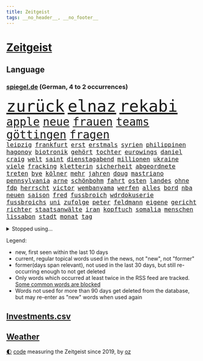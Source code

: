 ```yaml
---
title: Zeitgeist
tags: __no_header__, __no_footer__
---
```


# [Zeitgeist](https://oliz.io/zeitgeist/)

## Language

<h3><a href="https://www.spiegel.de" target="_blank">spiegel.de</a> (German, 4 to 2 occurrences)</h3>
<p style="font-family:monospace">
<span style="font-size:32pt"><a href="news_links.html#zurück" class="current">zurück</a></span>
<span style="font-size:32pt"><a href="news_links.html#elnaz" class="new">elnaz</a></span>
<span style="font-size:32pt"><a href="news_links.html#rekabi" class="new">rekabi</a></span>
<br>
<span style="font-size:22pt"><a href="news_links.html#apple" class="current">apple</a></span>
<span style="font-size:22pt"><a href="news_links.html#neue" class="current">neue</a></span>
<span style="font-size:22pt"><a href="news_links.html#frauen" class="current">frauen</a></span>
<span style="font-size:22pt"><a href="news_links.html#teams" class="current">teams</a></span>
<span style="font-size:22pt"><a href="news_links.html#göttingen" class="new">göttingen</a></span>
<span style="font-size:22pt"><a href="news_links.html#fragen" class="current">fragen</a></span>
<br>
<span style="font-size:12pt"><a href="news_links.html#leipzig" class="current">leipzig</a></span>
<span style="font-size:12pt"><a href="news_links.html#frankfurt" class="current">frankfurt</a></span>
<span style="font-size:12pt"><a href="news_links.html#erst" class="current">erst</a></span>
<span style="font-size:12pt"><a href="news_links.html#erstmals" class="current">erstmals</a></span>
<span style="font-size:12pt"><a href="news_links.html#syrien" class="current">syrien</a></span>
<span style="font-size:12pt"><a href="news_links.html#philippinen" class="current">philippinen</a></span>
<span style="font-size:12pt"><a href="news_links.html#hagonoy" class="new">hagonoy</a></span>
<span style="font-size:12pt"><a href="news_links.html#biotronik" class="new">biotronik</a></span>
<span style="font-size:12pt"><a href="news_links.html#gehört" class="current">gehört</a></span>
<span style="font-size:12pt"><a href="news_links.html#tochter" class="current">tochter</a></span>
<span style="font-size:12pt"><a href="news_links.html#eurowings" class="current">eurowings</a></span>
<span style="font-size:12pt"><a href="news_links.html#daniel" class="current">daniel</a></span>
<span style="font-size:12pt"><a href="news_links.html#craig" class="new">craig</a></span>
<span style="font-size:12pt"><a href="news_links.html#welt" class="current">welt</a></span>
<span style="font-size:12pt"><a href="news_links.html#saint" class="new">saint</a></span>
<span style="font-size:12pt"><a href="news_links.html#dienstagabend" class="current">dienstagabend</a></span>
<span style="font-size:12pt"><a href="news_links.html#millionen" class="current">millionen</a></span>
<span style="font-size:12pt"><a href="news_links.html#ukraine" class="current">ukraine</a></span>
<span style="font-size:12pt"><a href="news_links.html#viele" class="current">viele</a></span>
<span style="font-size:12pt"><a href="news_links.html#fracking" class="current">fracking</a></span>
<span style="font-size:12pt"><a href="news_links.html#kletterin" class="new">kletterin</a></span>
<span style="font-size:12pt"><a href="news_links.html#sicherheit" class="current">sicherheit</a></span>
<span style="font-size:12pt"><a href="news_links.html#abgeordnete" class="current">abgeordnete</a></span>
<span style="font-size:12pt"><a href="news_links.html#treten" class="current">treten</a></span>
<span style="font-size:12pt"><a href="news_links.html#bye" class="new">bye</a></span>
<span style="font-size:12pt"><a href="news_links.html#kölner" class="current">kölner</a></span>
<span style="font-size:12pt"><a href="news_links.html#mehr" class="current">mehr</a></span>
<span style="font-size:12pt"><a href="news_links.html#jahren" class="current">jahren</a></span>
<span style="font-size:12pt"><a href="news_links.html#doug" class="new">doug</a></span>
<span style="font-size:12pt"><a href="news_links.html#mastriano" class="new">mastriano</a></span>
<span style="font-size:12pt"><a href="news_links.html#pennsylvania" class="current">pennsylvania</a></span>
<span style="font-size:12pt"><a href="news_links.html#arne" class="new">arne</a></span>
<span style="font-size:12pt"><a href="news_links.html#schönbohm" class="new">schönbohm</a></span>
<span style="font-size:12pt"><a href="news_links.html#fahrt" class="current">fahrt</a></span>
<span style="font-size:12pt"><a href="news_links.html#osten" class="current">osten</a></span>
<span style="font-size:12pt"><a href="news_links.html#landes" class="current">landes</a></span>
<span style="font-size:12pt"><a href="news_links.html#ohne" class="current">ohne</a></span>
<span style="font-size:12pt"><a href="news_links.html#fdp" class="current">fdp</a></span>
<span style="font-size:12pt"><a href="news_links.html#herrscht" class="current">herrscht</a></span>
<span style="font-size:12pt"><a href="news_links.html#victor" class="new">victor</a></span>
<span style="font-size:12pt"><a href="news_links.html#wembanyama" class="new">wembanyama</a></span>
<span style="font-size:12pt"><a href="news_links.html#werfen" class="current">werfen</a></span>
<span style="font-size:12pt"><a href="news_links.html#alles" class="current">alles</a></span>
<span style="font-size:12pt"><a href="news_links.html#bord" class="current">bord</a></span>
<span style="font-size:12pt"><a href="news_links.html#nba" class="current">nba</a></span>
<span style="font-size:12pt"><a href="news_links.html#neuen" class="current">neuen</a></span>
<span style="font-size:12pt"><a href="news_links.html#saison" class="current">saison</a></span>
<span style="font-size:12pt"><a href="news_links.html#fred" class="new">fred</a></span>
<span style="font-size:12pt"><a href="news_links.html#fussbroich" class="new">fussbroich</a></span>
<span style="font-size:12pt"><a href="news_links.html#wdrdokuserie" class="new">wdrdokuserie</a></span>
<span style="font-size:12pt"><a href="news_links.html#fussbroichs" class="new">fussbroichs</a></span>
<span style="font-size:12pt"><a href="news_links.html#uni" class="current">uni</a></span>
<span style="font-size:12pt"><a href="news_links.html#zufolge" class="current">zufolge</a></span>
<span style="font-size:12pt"><a href="news_links.html#peter" class="current">peter</a></span>
<span style="font-size:12pt"><a href="news_links.html#feldmann" class="current">feldmann</a></span>
<span style="font-size:12pt"><a href="news_links.html#eigene" class="current">eigene</a></span>
<span style="font-size:12pt"><a href="news_links.html#gericht" class="current">gericht</a></span>
<span style="font-size:12pt"><a href="news_links.html#richter" class="current">richter</a></span>
<span style="font-size:12pt"><a href="news_links.html#staatsanwälte" class="current">staatsanwälte</a></span>
<span style="font-size:12pt"><a href="news_links.html#iran" class="current">iran</a></span>
<span style="font-size:12pt"><a href="news_links.html#kopftuch" class="current">kopftuch</a></span>
<span style="font-size:12pt"><a href="news_links.html#somalia" class="current">somalia</a></span>
<span style="font-size:12pt"><a href="news_links.html#menschen" class="current">menschen</a></span>
<span style="font-size:12pt"><a href="news_links.html#lissabon" class="current">lissabon</a></span>
<span style="font-size:12pt"><a href="news_links.html#stadt" class="current">stadt</a></span>
<span style="font-size:12pt"><a href="news_links.html#monat" class="current">monat</a></span>
<span style="font-size:12pt"><a href="news_links.html#tag" class="current">tag</a></span>
</p>
<details>
<summary>Stopped using...</summary>
<p class="former" style="font-size:12pt">
bildern(727) enorm(727) flugzeuge(726) konzerne(726) mainz(726) ans(725) asche(725) botschaft(725) gleichzeitig(725) insgesamt(725) internationaler(725) investoren(725) show(725) 5(724) abends(724) maß(724) reichen(724) anne(723) aufgeben(723) bekanntesten(723) eingereicht(723) evakuiert(723) freien(723) wechseln(723) wünschen(723) zuversicht(723) amsterdam(722) berichte(722) siegt(722) vorstand(722) altes(721) angeblichen(721) arbeitgeber(721) coronamaßnahmen(721) elektroauto(721) entwicklungen(721) magdeburg(721) mannes(721) meldete(721) rote(721) schwangere(721) senken(721) verpassen(721) waffe(721) wirkte(721) 130(720) angekommen(720) beschimpft(720) dringend(720) gemeinden(720) leon(720) löhne(720) premiere(720) ton(720) unabhängigkeit(720) unerwartet(720) verzweifelt(720) aufgrund(719) betroffenen(719) forderungen(719) lohnt(719) mathias(719) nawalny(719) rief(719) sogenannte(719) stärken(719) unterschiede(719) untersuchungen(719) verbieten(719) zusammenarbeit(719) drosten(718) entdeckten(718) gesundheitlichen(718) nutzte(718) rassistische(718) rettet(718) you(718) day(717) flammen(717) klimawandels(717) krank(717) nominiert(717) quarantäne(717) sprecher(717) stoppte(717) taten(717) 10000(716) 1945(716) anschließend(716) hunde(716) klagt(716) kontrollieren(716) minderjährige(716) passen(716) positive(716) rainer(716) verfassungsschutz(716) anwälte(715) gewinner(715) historischen(715) homeoffice(715) landkreis(715) trainiert(715) verbot(715) wochenlang(715) kostet(714) meister(714) miteinander(714) stoßen(714) zverev(714) angesteckt(713) ausbau(713) bad(713) härter(713) kryptowährung(713) schulze(713) verlauf(713) weite(713) tennis(712) atem(711) erbe(711) heil(711) historische(711) karte(711) schnitt(711) sichergestellt(711) ärgert(711) bestimmten(710) demokratische(710) norbert(710) veröffentlichte(710) 96(709) freilassung(709) genehmigung(709) torhüter(709) bestätigen(708) lernt(708) spaß(708) endete(707) erfunden(706) italienischen(705) kindes(705) betont(704) brite(704) demokratischen(704) psychische(704) signalisiert(704) auflagen(703) enge(703) februar(703) zogen(703) änderungen(703) erfolgreichsten(702) juristisch(702) ringen(702) präsidentin(701) republik(701) kabul(700) presse(700) nachgewiesen(699) schrecken(699) duisburg(698) kate(697) reduzieren(697) top(697) großem(696) halbe(696) außerhalb(695) hand(695) erstochen(694) politikerin(694) saintgermain(694) rang(693) syrer(693) teilnahme(693) erschießt(692) startete(692) tisch(691) mitarbeiterin(689) stress(688) telefonat(688) wirbel(687) jurist(686) schlugen(686) niedrig(685) klasse(684) zeigten(684) künstliche(683) akten(682) wiedergewählt(682) praxis(680) erfolgreichen(679) grünenchefin(679) athletinnen(678) olympia(677) gerieten(675) annäherung(674) tuchel(672) wasserstoff(668) ungewöhnlichen(666) drohne(664) teuren(664) gewusst(659) betrunkener(658) last(658) zusätzliche(656) ärmelkanal(656) einfache(652) jessica(652) liter(648) berühmtesten(646) schutzsuchende(645) dankt(638) umbau(626) sondersitzung(600) nationalpark(598) neonazis(594) fluggesellschaft(582) unzureichend(579) todesursache(573) notstand(572) ausländischen(566) strebt(565) reue(556) zusammengebrochen(556) untermauert(551) erteilte(550) abgestürzt(546) fonds(541) gebeten(539) enthalten(528) gewalttat(527) statistik(523) komme(519) reichtum(519) holz(511) waldbrände(499) ungeimpfte(491) eingeladen(487) gesichtet(484) ausbildung(473) berge(470) fotografen(469) ministerin(463) morgens(463) mythos(460) lebensmitteln(459) liebt(459) kümmern(456) unseres(456) partnerschaft(451) britisches(450) kalte(450) schrumpft(450) britney(448) spears(448) rechtens(444) beides(441) erhebung(441) sätze(441) mächtigen(440) wandte(440) venedig(439) vorliegen(433) wellen(426) gremium(425) inszenieren(423) vertretung(423) dankte(421) erfolglos(421) halfen(416) umkämpften(416) fraktion(415) nicole(413) jahrzehnt(410) jenseits(410) expertin(409) löschen(409) erhofft(406) funktionen(406) plante(400) zurückziehen(400) übertragen(399) moderner(398) gewohnt(397) geleistet(393) inneren(393) agiert(392) world(392) 115(385) momente(385) gewandt(384) telefoniert(379) angeschlossen(378) ostdeutschen(376) arten(374) infektionsschutzgesetz(374) boss(370) söders(367) worum(367) zürich(364) basketballstar(358) siebten(356) gefeuert(355) getötete(353) mehrfamilienhaus(352) leise(350) unterhaus(350) kongo(348) eingefroren(346) shanghai(346) stern(344) bewerten(343) magazin(343) zeitpunkt(343) benutzt(339) rhein(339) geheimdienste(334) feiertag(332) beschlagnahmte(331) hafenstadt(330) zufällig(326) lockt(324) matteo(321) westlicher(321) netflixserie(320) stürzten(316) gestiegene(315) laura(313) bescheid(312) dutzenden(312) fassen(307) svenja(304) decken(303) explodieren(301) getreide(300) griffen(300) formel1saison(299) mache(299) stephen(299) einfacher(298) behält(297) ministerinnen(296) mitleid(294) zufall(294) sportliche(293) unterzeichnen(292) arbeitsminister(290) bestrafen(289) omikronvariante(289) möchten(288) riskiert(288) zustimmung(286) küche(282) ersatz(279) bemerkenswerte(278) betrachtet(278) transport(277) wahnsinn(277) landwirtschaftsminister(276) cool(273) langjährigen(271) ricarda(271) drohte(269) kitas(269) erkrankungen(268) getreten(268) vorzubereiten(268) normalen(267) pelé(267) kriterien(266) passierte(264) ausgeschieden(263) langzeitfolgen(263) abhalten(261) wandern(260) widersprechen(260) spektakel(259) frauenquote(258) erzbistum(257) erweitern(256) grünem(254) teppich(254) überwachung(254) bridge(251) einfachen(250) handwerk(250) wiederum(248) aldi(247) trikot(247) filmemacher(245) pekings(245) grandslamturnier(243) 49(242) knappes(241) säugling(241) unweit(238) bewahren(237) 1972(236) sofortige(236) fisch(235) m(233) reichweite(233) beckham(232) rüstungskonzern(232) n(231) überraschungen(231) eubehörde(228) iga(228) schlägen(228) świątek(228) versagen(226) 17jährige(225) nizza(224) sitz(222) air(220) verhilft(220) klug(219) gitter(218) jennifer(218) profite(218) soziologin(218) eukommissionspräsidentin(217) initiative(217) torwart(215) arbeitszeit(211) kelly(211) sicherheitsinteressen(207) ukrainisches(207) lebe(206) container(205) geforderten(204) heben(204) instrumentalisiert(204) applaus(203) bevorstehende(203) hinterbliebenen(201) anpassung(199) brandenburger(199) niedergestochen(199) jahreszeit(198) starkregen(198) ukrainekrieges(198) beschuldigten(197) typ(197) models(196) zutiefst(195) invasoren(193) bombardierung(192) wesel(192) beispiele(189) prinzip(187) rahmen(186) slowenien(186) trinkwasser(185) austricksen(184) begrenzt(183) aufkommt(181) bezeichnen(180) ergab(180) schweres(180) aufgeführt(179) erfordert(179) influencer(179) kriegsführung(179) abgrund(178) erhalt(178) zwangsarbeit(178) basketballer(176) bundeswirtschaftsminister(176) ferraripilot(176) poleposition(176) wall(176) finanzchef(174) rhetorik(174) tankrabatts(174) beigelegt(173) erneuter(173) brille(172) günstigsten(170) markiert(170) täters(170) energiekonzerne(169) gerichtssaal(169) zurückgedrängt(168) bußgeld(167) minen(166) mordprozess(166) aufgefallen(165) zuschüsse(165) arbeitslosigkeit(163) galaxie(162) gärtner(162) lernrückstände(161) missglückter(161) besuchte(160) großmutter(160) milliardenhöhe(160) indische(159) jahrhundertflut(159) punks(159) iaea(158) windparks(157) umstände(155) empfinden(154) zollen(154) geladenen(151) mischung(151) taugt(151) übergriffen(151) zentrale(150) 84(149) franken(149) tennisprofis(149) vorstellt(149) verbliebenen(148) dahin(147) hindernisse(147) schau(147) formal(146) zusammenkunft(145) ifoinstituts(144) positionieren(144) 58jährigen(140) trennten(140) volksfest(140) demselben(139) nacheinander(139) bedingung(138) bett(138) dinner(138) prüfer(138) wirkungslos(138) anhören(137) megan(137) rügen(137) öllieferungen(137) 73jährige(136) involviert(136) privathaushalten(136) sylt(136) existenziellen(135) jeanluc(135) militärverwaltung(135) besitzt(134) diskriminiert(134) brennen(133) einsatzes(132) einzuschränken(132) heimem(132) israelis(131) klimakatastrophe(131) vollem(131) schiene(130) weltuntergang(130) alcaraz(129) europaparlament(129) lidl(129) potenzial(129) ran(129) 80000(128) chefs(128) ermöglicht(128) klimaschädlichen(127) abertausende(126) herrscher(126) hing(126) jabeur(126) ons(126) zumutung(126) affenpocken(125) ibiza(125) irrweg(125) kenia(125) kritischem(125) olympiaaus(124) privatleben(124) thronfolger(123) aufsichtsratschef(122) kundschaft(122) legalisierung(122) rammte(122) black(121) erdoğans(121) heimspiel(121) zusammengekommen(121) kühnert(120) löschflugzeuge(120) republikanischer(120) mitarbeitende(119) royale(119) spdgeneralsekretär(118) botschafterin(117) save(117) verbrennungsmotor(117) beirut(116) erhöhtes(116) galten(116) luka(116) vollgas(116) kovač(115) niko(115) ruben(115) sebastián(115) styles(115) edeka(114) henry(114) pakt(114) schimpft(114) schmetterlinge(114) durften(113) einzigen(113) heimliche(113) verfügen(113) bestimmter(112) margot(112) lachen(111) panne(111) rtlshow(111) senegal(111) theresa(111) 180(110) freibad(110) günstigen(110) tiktokvideos(110) youtube(110) 18jährige(109) rückseite(109) achtjähriger(108) trugen(108) update(108) matchball(106) unschuld(106) bergung(105) mitgeteilt(105) monza(105) wirtschaftskrieg(105) angepasst(104) fotografinnen(104) spahn(104) wal(104) zulassung(104) fotografierten(103) osnabrück(103) hast(102) hubert(102) ankündigungen(101) raketenwerfer(101) stutthof(101) bär(100) gegenstand(100) internationales(100) kzsekretärin(100) paolo(100) tagsüber(100) begeht(99) entgleisung(98) personalmangel(98) plädieren(98) populismus(98) standards(98) transportieren(98) verlängerte(97) vermeintliche(97) zusammenhängt(97) marseille(96) nehme(96) ziellinie(96) zinserhöhungen(96) übergewinnsteuer(96) geringverdiener(95) profiteure(95) sbahn(95) abgelehnte(94) angelegte(94) blues(94) dokumentation(94) forever(94) kartellrecht(94) kranken(94) hamm(93) notfalls(93) phantom(93) android(92) endgültige(92) harvey(92) oper(92) personalie(92) überdenken(92) beleidigung(91) brandkatastrophe(91) bruttoinlandsprodukt(91) heim(91) helmut(91) kfw(91) kohls(91) milliardenlücke(91) portugals(91) umkämpfte(91) verspottet(91) ba4(90) bleibe(90) instrument(90) kommentare(90) tribute(90) übergewinne(90) 16jähriger(89) abgaben(89) betrunkenen(89) bären(89) entfernen(89) kostete(89) quelle(89) rechtspopulist(89) stationen(89) us(89) verpflichtend(89) benziner(88) gouverneure(88) minenräumer(88) staatenbund(88) unzufriedene(88) üppig(88) einleiten(87) erbes(87) gleichauf(87) schwärmt(87) unvorstellbar(87) würdigte(87) zuschlägt(87) ankam(86) ethnische(86) ligarekord(86) till(86) bundessozialministerium(85) detroit(85) entschuldigen(85) krach(85) plötzliche(85) soloalbum(85) verbale(85) comics(84) davis(84) emachtelfinale(84) lapid(84) laufzeitverlängerungen(84) leichnam(84) offenbach(84) treibstoffe(84) vorschreiben(84) kommentatoren(83) matterhorn(83) nichtbinäre(83) segelboot(83) sonntagabend(83) durchsetzbar(82) errichtet(82) mischte(82) nachbarin(82) regenbogen(82) straßburger(82) wissenschaft(82) überführung(82) auswirken(81) demonstrant(81) einbringen(81) ema(81) louisiana(81) pflaster(81) schmerzhaft(81) spreche(81) würdigen(81) beharrt(80) may(80) medizinische(80) regionale(80) strittigen(80) deckte(79) erneuerbarer(79) importverbot(79) kohlemeiler(79) usraumfahrtbehörde(79) atomstrom(78) italiener(78) leichenteile(78) stahl(78) becken(77) diess(77) erhöhungen(77) katastrophal(77) bundestagsabgeordneter(76) drängte(76) kannst(76) siedelt(76) videospielen(76) 75jährige(75) alleinstehende(75) ana(75) bay(75) branchenverband(75) clarence(75) elektrolkw(75) solches(75) tampa(75) verharmlosung(75) wache(75) albtraum(74) angehoben(74) documentaskandal(74) fpö(74) kostspielig(74) ladenbesitzerin(74) oleksandr(74) strompreis(74) teuersten(74) brillen(73) expremierministerin(73) gletscherbruch(73) münden(73) schrumpfenden(73) korn(72) kürzungen(72) mächtigste(72) anheuern(71) begünstigen(71) challenge(71) hunsrück(71) winterwm(71) 62jähriger(70) aussteigen(70) bundesbildungsministerin(70) dauerhafte(70) elyas(70) gab's(70) gefangener(70) gehenden(70) israelisches(70) klimafreundlich(70) m'barek(70) marktmacht(70) motorradfahrer(70) vorjahreszeitraum(70) brennstoffzelle(69) damien(69) erdatmosphäre(69) fazit(69) gefängnissen(69) hollywoods(69) schottlands(69) staatseinstieg(69) filmten(68) gegriffen(68) lautes(68) nacktheit(68) rationiert(68) tribut(68) minutiös(67) selfie(67) tarifvertrag(67) atmen(66) energiebranche(66) eukommissar(66) jannik(65) residenz(65) sinner(65) verweigerte(65) wagte(65) weltspitze(65) eisberg(64) energiefirmen(64) epos(64) hansa(64) leidenschaftlich(64) 40jährige(63) 69euroticket(63) coole(63) erstaunliche(63) ken(63) klimaklage(63) senatsverwaltung(63) gedenkstätte(62) militärischem(62) videospiel(62) waffensysteme(62) bundeskabinett(61) gabrielle(61) gange(61) subventionen(61) trauerfeierlichkeiten(61) blake(60) raumtemperatur(60) rekordinflation(60) spruch(60) stritt(60) symbolisch(60) alijew(59) dreh(59) erzürnt(59) friedliches(59) sportboot(59) ätzt(59) children(58) solch(58) zähe(58) armas(57) besuchern(57) diana(57) präsent(57) terminen(57) waldbränden(57) bürgergeld(56) gasnotstand(56) gesinnung(56) jahn(56) sicherheitsvorkehrungen(56) zugticket(56) axt(55) bürgergelds(55) hollywoodkarriere(55) späteren(55) tvjournalist(55) herstellen(54) quatsch(54) rückzugsort(54) stichelt(54) durchs(53) peloton(53) 89(52) emhalbfinale(52) kriegswirtschaft(52) kulturen(52) milchstraße(52) seinerseits(52) sportwagen(52) wogen(52) arbeitsalltag(51) beseitigt(51) johann(51) kabinettssitzung(51) vetternwirtschaft(51) vorkriegsniveau(51) überschuss(51) anstehen(50) bach(50) betragen(50) einladung(50) ergeht(50) kinderlähmung(50) lebenden(50) lebenserwartung(50) meilern(50) spektakulärer(50) vorlauf(50) dringender(49) gaskonzern(49) gemüter(49) kriminalpolizei(49) leitzinsen(49) linda(49) synthetische(49) progression(48) ritt(48) schnappt(48) späße(48) tsv(48) zack(48) geschwindigkeit(47) harsche(47) strömung(47) terminal(47) ulrike(47) belohnung(46) einschreiten(46) events(46) hoffnungsträger(46) katastrophenalarm(46) klimabilanz(46) verletzter(46) wohlstands(46) elefanten(45) gestank(45) grab(45) tipp(45) tänzerinnen(45) usrepräsentantenhauses(45) usspitzenpolitikerin(45) 112(44) akwlaufzeitverlängerung(44) darauffolgenden(44) kindergeld(44) messungen(44) pflegekräften(44) rekordfund(44) vorgängerregierung(44) co2ausstoß(43) coronaabschottung(43) flow(43) kernkraft(43) minderjährigen(43) 1999(42) beigesetzt(42) betzenberg(42) hände(42) rundfunks(42) turm(42) verkleinern(42) block(41) flüssen(41) heche(41) peru(41) torschützen(41) 48jähriger(40) beatrice(40) blackouts(40) energiequelle(40) gordon(40) hessens(40) masche(40) nachbarländern(40) regisseure(40) tarife(40) vorigen(40) durchgemacht(39) erlässt(39) gegenschlag(39) grundlegend(39) größeres(39) kandidierte(39) präsidentenberater(39) überrollen(39) hoffnungslos(38) intensiver(38) medium(38) parteichefs(38) sicherer(38) stechen(38) supertalent(38) zeitbombe(38) abzufedern(37) neutraler(37) pornhub(37) tennisolympiasieger(37) weiterreichen(37) abfälle(36) bestimmtes(36) blutige(36) empfindlich(36) gesundheits(36) kernkraftwerk(36) schafherde(36) abendessen(35) bezieher(35) eismassen(35) kickl(35) memphis(35) schrumpfte(35) verkehrsverbund(35) bundesarbeitsgericht(34) reaktor(34) wunderkind(34) zugspitze(34) überfällig(34) definiert(33) erforscht(33) hatespeech(33) mitgerissen(33) thematisiert(33) ablehnung(32) montenegro(32) regulärer(32) reiten(32) transporte(32) verstöße(32) vertrieben(32) 440(31) auszählung(31) berechnet(31) eid(31) mutmaßlichem(31) pflegte(31) staudamm(31) betrugsprozess(30) koffern(30) lou(30) schiefgehen(30) schwieg(30) straßenbahn(30) taxifahrer(30) beauftragten(29) bonus(29) füller(29) erforderlich(28) geborene(28) gewährt(28) vermeintlichen(28) wüstefeld(28) ignoranz(27) klaute(27) prinzen(27) schäfer(27) var(27) bostoner(26) flop(26) nationalhymne(26) nullnummer(26) veränderte(26) astronomie(25) dauerregen(25) ideal(25) rätseln(25) talente(25) distanzieren(24) entmachtung(24) faszinierende(24) fristverlängerung(24) giovanni(24) helsinki(24) ortstermin(24) preisgekrönte(24) anmutenden(23) dunkle(23) folgekosten(23) maurer(23) mitsotakis(23) rheins(23) backhaus(22) bösewicht(22) finanzspritzen(22) fristlos(22) gesteigert(22) krebserkrankungen(22) missen(22) monieren(22) südinsel(22) verbündeter(22) 45jährige(21) heimsieg(21) heiterkeit(21) heroin(21) masern(21) montenegros(21) rostocker(21) schwestern(21) erpressung(20) kommunikation(20) konten(20) astronaut(19) blüht(19) erkannten(19) grünenspitze(19) vergangenes(19) afghanisches(18) dončić(18) erinnerungskultur(18) gelber(18) music(18) sportvorstand(18) transportern(18) tweets(18) wartete(18) äthiopischen(18) dean(17) god(17) nutzern(17) umverteilen(17) zugehen(17) abwasser(16) aufgeflammt(16) crystal(16) itzehoe(16) nervig(16) rügt(16) verschwörungstheorien(16) bangkok(15) behinderter(15) bewusstlos(15) brandenburgs(15) ertrank(15) orientiert(15) spiegelranking(15) verliebt(15) charlbi(14) conference(14) europäisches(14) evolution(14) kremlnähe(14) notfallmaßnahmen(14) sadness(14) triangle(14) freigeist(13) italienischer(13) mittelschicht(13) sabotieren(13) stadtfest(13) ukrainepolitik(13) branchen(12) ersparte(12) gebühren(12) niedersächsisches(12) siedlungen(12) babylon(11) befreiten(11) isolationshaft(11) königs(11) leyens(11) nachgebaut(11) rühren(11) verbindlich(11)
</p>
</details>
<p>Legend:
<ul>
<li><span class="new">new</span>, first seen within the last 10 days</li>
<li><span class="current">current</span>, regular topical words used in the news, not "new", not "former"</li>
<li><span class="former">former(days span relevant)</span>, not used in the last 30 days, but still re-occurring enough to not get deleted</li>
<li>Only words which occurred at least twice in the RSS feed are tracked. <a href="language/filters.py">Some common words are blocked</a></li>
<li>Words not used for more than 90 days get deleted from the database, but may re-enter as "new" words when used again</li>
</ul>
</p>

## [Investments](investments.html)[.csv](investments.csv)

## [Weather](weather.html)

<footer>
<a href="javascript:toggleTheme()" class="nav">🌓</a>
<a href="https://github.com/ooz/zeitgeist">code</a> measuring the Zeitgeist since 2019, by <a href="https://oliz.io">oz</a>
</footer>
